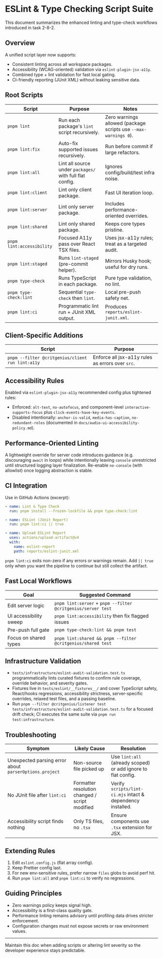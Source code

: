 # ESLint & Type Checking Script Suite

This document summarizes the enhanced linting and type-check workflows introduced in task 2-8-2.

## Overview

A unified script layer now supports:

- Consistent linting across all workspace packages.
- Accessibility (WCAG-oriented) validation via `eslint-plugin-jsx-a11y`.
- Combined type + lint validation for fast local gating.
- CI-friendly reporting (JUnit XML) without leaking sensitive data.

## Root Scripts

| Script                    | Purpose                                                  | Notes                                                           |
| ------------------------- | -------------------------------------------------------- | --------------------------------------------------------------- |
| `pnpm lint`               | Run each package's `lint` script recursively.            | Zero warnings allowed (package scripts use `--max-warnings 0`). |
| `pnpm lint:fix`           | Auto-fix supported issues recursively.                   | Run before commit if large refactors.                           |
| `pnpm lint:all`           | Lint all source under `packages/` with full flat config. | Ignores config/build/test infra noise.                          |
| `pnpm lint:client`        | Lint only client package.                                | Fast UI iteration loop.                                         |
| `pnpm lint:server`        | Lint only server package.                                | Includes performance-oriented overrides.                        |
| `pnpm lint:shared`        | Lint only shared package.                                | Keeps core types pristine.                                      |
| `pnpm lint:accessibility` | Focused A11y pass over React TSX files.                  | Uses jsx-a11y rules; treat as a targeted audit.                 |
| `pnpm lint:staged`        | Runs `lint-staged` (pre-commit helper).                  | Mirrors Husky hook; useful for dry runs.                        |
| `pnpm type-check`         | Runs TypeScript in each package.                         | Pure type validation, no lint.                                  |
| `pnpm type-check:lint`    | Sequential `type-check` then `lint`.                     | Local pre-push safety net.                                      |
| `pnpm lint:ci`            | Programmatic lint run + JUnit XML output.                | Produces `reports/eslint-junit.xml`.                            |

## Client-Specific Additions

| Script                                           | Purpose                                          |
| ------------------------------------------------ | ------------------------------------------------ |
| `pnpm --filter @critgenius/client run lint:a11y` | Enforce all jsx-a11y rules as errors over `src`. |

## Accessibility Rules

Enabled via `eslint-plugin-jsx-a11y` recommended config plus tightened rules:

- Enforced: `alt-text`, `no-autofocus`, and component-level `interactive-supports-focus` plus
  `click-events-have-key-events`.
- Disabled intentionally: `anchor-is-valid`, `media-has-caption`, `no-redundant-roles` (documented
  in `docs/audio-ui-accessibility-policy.md`).

## Performance-Oriented Linting

A lightweight override for server code introduces guidance (e.g. discouraging `await` in loops)
while intentionally leaving `console` unrestricted until structured logging layer finalization.
Re-enable `no-console` (with allowlist) once logging abstraction is stable.

## CI Integration

Use in GitHub Actions (excerpt):

```yaml
- name: Lint & Type Check
  run: pnpm install --frozen-lockfile && pnpm type-check:lint

- name: ESLint (JUnit Report)
  run: pnpm lint:ci || true

- name: Upload ESLint Report
  uses: actions/upload-artifact@v4
  with:
    name: eslint-report
    path: reports/eslint-junit.xml
```

`pnpm lint:ci` exits non-zero if any errors or warnings remain. Add `|| true` only when you want the
pipeline to continue but still collect the artifact.

## Fast Local Workflows

| Goal                   | Suggested Command                                            |
| ---------------------- | ------------------------------------------------------------ |
| Edit server logic      | `pnpm lint:server` + `pnpm --filter @critgenius/server test` |
| UI accessibility sweep | `pnpm lint:accessibility` then fix flagged issues            |
| Pre-push full gate     | `pnpm type-check:lint && pnpm test`                          |
| Focus on shared types  | `pnpm lint:shared && pnpm --filter @critgenius/shared test`  |

## Infrastructure Validation

- `tests/infrastructure/eslint-audit-validation.test.ts` programmatically lints curated fixtures to
  confirm rule coverage, override behavior, and severity gates.
- Fixtures live in `tests/eslint/__fixtures__/` and cover TypeScript safety, React/hooks
  regressions, accessibility strictness, server-specific overrides, relaxed test files, and a
  passing baseline.
- Run `pnpm --filter @critgenius/listener test tests/infrastructure/eslint-audit-validation.test.ts`
  for a focused drift check; CI executes the same suite via `pnpm run test:infrastructure`.

## Troubleshooting

| Symptom                                                | Likely Cause                                   | Resolution                                                    |
| ------------------------------------------------------ | ---------------------------------------------- | ------------------------------------------------------------- |
| Unexpected parsing error about `parserOptions.project` | Non-source file picked up                      | Use `lint:all` (already scoped) or add ignore to flat config. |
| No JUnit file after `lint:ci`                          | Formatter resolution changed / script modified | Verify `scripts/lint-ci.mjs` intact & dependency installed.   |
| Accessibility script finds nothing                     | Only TS files, no `.tsx`                       | Ensure components use `.tsx` extension for JSX.               |

## Extending Rules

1. Edit `eslint.config.js` (flat array config).
2. Keep Prettier config last.
3. For new env-sensitive rules, prefer narrow `files` globs to avoid perf hit.
4. Run `pnpm lint:all` and `pnpm lint:ci` to verify no regressions.

## Guiding Principles

- Zero warnings policy keeps signal high.
- Accessibility is a first-class quality gate.
- Performance linting remains advisory until profiling data drives stricter enforcement.
- Configuration changes must not expose secrets or raw environment values.

---

Maintain this doc when adding scripts or altering lint severity so the developer experience stays
predictable.
